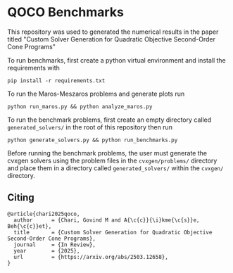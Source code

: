 # QOCO Benchmarks

This repository was used to generated the numerical results in the paper titled "Custom Solver Generation for Quadratic Objective Second-Order Cone Programs"

To run benchmarks, first create a python virtual environment and install the requirements with

```
pip install -r requirements.txt
```


To run the Maros-Meszaros problems and generate plots run

```
python run_maros.py && python analyze_maros.py
```


To run the benchmark problems, first create an empty directory called `generated_solvers/` in the root of this repository then run

```
python generate_solvers.py && python run_benchmarks.py
```
Before running the benchmark problems, the user must generate the cvxgen solvers using the problem files in the `cvxgen/problems/` directory and place them in a directory called `generated_solvers/` within the `cvxgen/` directory.

## Citing
```
@article{chari2025qoco,
  author      = {Chari, Govind M and A{\c{c}}{\i}kme{\c{s}}e, Beh{\c{c}}et},
  title       = {Custom Solver Generation for Quadratic Objective Second-Order Cone Programs},
  journal     = {In Review},
  year        = {2025},
  url         = {https://arxiv.org/abs/2503.12658},
}
```
